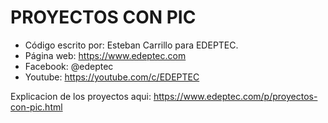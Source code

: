 # PROYECTOS CON PIC

* Código escrito por: Esteban Carrillo para EDEPTEC. 
* Página web: https://www.edeptec.com
* Facebook: @edeptec
* Youtube: https://youtube.com/c/EDEPTEC

Explicacion de los proyectos aqui: https://www.edeptec.com/p/proyectos-con-pic.html
